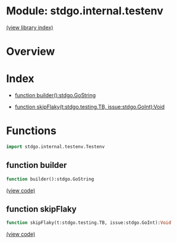 # Module: stdgo.internal.testenv


[(view library index)](../../stdgo.md)


# Overview


 


# Index


- [function builder\(\):stdgo.GoString](<#function-builder>)

- [function skipFlaky\(t:stdgo.testing.TB, issue:stdgo.GoInt\):Void](<#function-skipflaky>)

# Functions


```haxe
import stdgo.internal.testenv.Testenv
```


## function builder


```haxe
function builder():stdgo.GoString
```


 


[\(view code\)](<./Testenv.hx#L6>)


## function skipFlaky


```haxe
function skipFlaky(t:stdgo.testing.TB, issue:stdgo.GoInt):Void
```


 


[\(view code\)](<./Testenv.hx#L8>)


